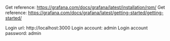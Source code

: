 Get reference: https://grafana.com/docs/grafana/latest/installation/rpm/
Get reference: https://grafana.com/docs/grafana/latest/getting-started/getting-started/

Login url: http://localhost:3000
Login account: admin
Login account password: admin